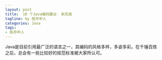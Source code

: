 ```yaml
---
layout: post
title:  10 个Java编码建议- 未完成
tagline: by 揽月中人
categories: Java
tags:
- 揽月中人
---
```

Java是目前引用最广泛的语言之一，其编码的风格多样，多姿多彩。在千锤百炼之后，总会有一些比较好的规范标准被大家所认可。
<!--more-->